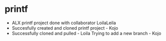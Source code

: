 # printf
* ALX printf project done with collaborator LoilaLeila
* Succesfully created and cloned printf project - Kojo
* Successfully cloned and pulled - Loila
Trying to add a new branch - Kojo
